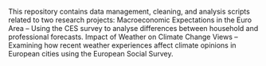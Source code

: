This repository contains data management, cleaning, and analysis scripts related to two research projects:
Macroeconomic Expectations in the Euro Area – Using the CES survey to analyse differences between household and professional forecasts.
Impact of Weather on Climate Change Views – Examining how recent weather experiences affect climate opinions in European cities using the European Social Survey.
